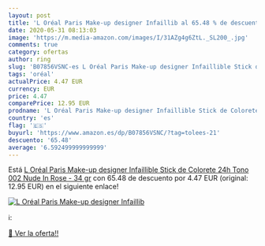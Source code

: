```yaml
---
layout: post
title: 'L Oréal Paris Make-up designer Infaillib al 65.48 % de descuento'
date: 2020-05-31 08:13:03
image: 'https://m.media-amazon.com/images/I/31AZg4g6ZtL._SL200_.jpg'
comments: true
category: ofertas
author: ring
slug: 'B07856VSNC-es L Oréal Paris Make-up designer Infaillible Stick de...'
tags: 'oréal'
actualPrice: 4.47 EUR
currency: EUR
price: 4.47
comparePrice: 12.95 EUR
prodname: 'L Oréal Paris Make-up designer Infaillible Stick de Colorete 24h Tono 002 Nude In Rose - 34 gr'
country: 'es'
flag: '🇪🇸'
buyurl: 'https://www.amazon.es/dp/B07856VSNC/?tag=tolees-21'
descuento: '65.48'
average: '6.592499999999999'
---
```


Está [L Oréal Paris Make-up designer Infaillible Stick de Colorete 24h Tono 002 Nude In Rose - 34 gr](https://www.amazon.es/dp/B07856VSNC/?tag=tolees-21) con 65.48 de descuento por 4.47 EUR (original: 12.95 EUR) en el siguiente enlace!

[![L Oréal Paris Make-up designer Infaillib](https://m.media-amazon.com/images/I/31AZg4g6ZtL._SL200_.jpg)](https://www.amazon.es/dp/B07856VSNC/?tag=tolees-21)

ℹ️:


[🛒 Ver la oferta!!](https://www.amazon.es/dp/B07856VSNC/?tag=tolees-21)
